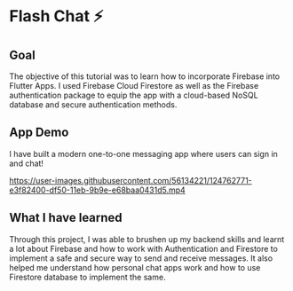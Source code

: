 # Flash Chat ⚡️

## Goal

The objective of this tutorial was to learn how to incorporate Firebase into Flutter Apps. I used Firebase Cloud Firestore as well as the Firebase authentication package to equip the app with a cloud-based NoSQL database and secure authentication methods. 


## App Demo

I have built a modern one-to-one messaging app where users can sign in and chat!



https://user-images.githubusercontent.com/56134221/124762771-e3f82400-df50-11eb-9b9e-e68baa0431d5.mp4





## What I have learned

Through this project, I was able to brushen up my backend skills and learnt a lot about Firebase and how to work with Authentication and Firestore to implement a safe and secure way to send and receive messages.
It also helped me understand how personal chat apps work and how to use Firestore database to implement the same.

